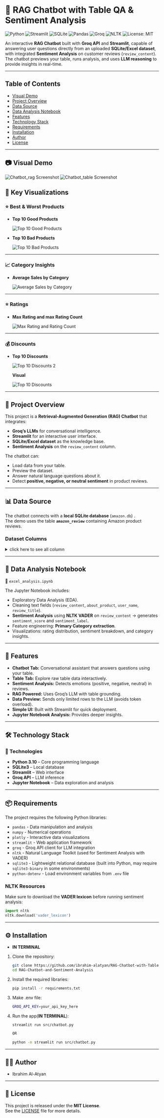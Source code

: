 # 🤖 RAG Chatbot with Table QA & Sentiment Analysis
![Python](https://img.shields.io/badge/Python-3.10-blue?logo=python&logoColor=white)
![Streamlit](https://img.shields.io/badge/Streamlit-Framework-FF4B4B?logo=streamlit&logoColor=white)
![SQLite](https://img.shields.io/badge/SQLite-Database-003B57?logo=sqlite&logoColor=white)
![Pandas](https://img.shields.io/badge/Pandas-Library-150458?logo=pandas&logoColor=white)
![Groq](https://img.shields.io/badge/Groq-LLM-orange?logo=openai&logoColor=white)
![NLTK](https://img.shields.io/badge/NLTK-Sentiment-orange?logo=python&logoColor=white)
![License: MIT](https://img.shields.io/badge/License-MIT-yellow.svg)

An interactive **RAG Chatbot** built with **Groq API** and **Streamlit**, capable of answering user questions directly from an uploaded **SQLite/Excel dataset**, with integrated **Sentiment Analysis** on customer reviews (`review_content`).  
The chatbot previews your table, runs analysis, and uses **LLM reasoning** to provide insights in real-time.

---

## Table of Contents
- [Visual Demo](#visual-demo)  
- [Project Overview](#project-overview)  
- [Data Source](#data-source)  
- [Data Analysis Notebook](#data-analysis-notebook)  
- [Features](#features)  
- [Technology Stack](#technology-stack)  
- [Requirements](#requirements)  
- [Installation](#️-installation)  
- [Author](#author)  
- [License](#license)

---

## 📷 Visual Demo

![Chatbot_rag Screenshot](assets/RAG_IMAGE.png)
![Chatbot_table Screenshot](assets/table_image.png)


## 🔹 Key Visualizations

### ⭐ Best & Worst Products
- **Top 10 Good Products**
  
  ![Top 10 Good Products](assets/10_goodProduct.png)

- **Top 10 Bad Products**
  
  ![Top 10 Bad Products](assets/10_badProduct.png)

---

### 📈 Category Insights
- **Average Sales by Category**
  
  ![Average Sales by Category](assets/avgSellsByCatarogy.png)

---

### ⭐ Ratings
- **Max Rating and max Rating Count**
  
  ![Max Rating and Rating Count](assets/maxRating_andRatingCount.png)

---

### 💰 Discounts
- **Top 10 Discounts**

  ![Top 10 Discounts 2](assets/top10_discount2.png)

  **Visual**
  
  ![Top 10 Discounts](assets/top10_discount.png)

---

## 📖 Project Overview

This project is a **Retrieval-Augmented Generation (RAG) Chatbot** that integrates:  
- **Groq’s LLMs** for conversational intelligence.  
- **Streamlit** for an interactive user interface.  
- **SQLite/Excel dataset** as the knowledge base.  
- **Sentiment Analysis** on the `review_content` column.  

The chatbot can:  
- Load data from your table.  
- Preview the dataset.  
- Answer natural language questions about it.  
- Detect **positive, negative, or neutral sentiment** in product reviews.  

---

## 📊 Data Source

The chatbot connects with a **local SQLite database** (`amazon.db`) .  
The demo uses the table **`amazon_review`** containing Amazon product reviews.

### Dataset Columns
<details>
<summary>click here to see all column</summary>

| Column              | Description |
|---------------------|-------------|
| `product_id`        | Unique product identifier |
| `product_name`      | Name of the product |
| `category`          | Full category hierarchy (e.g., *Computers > Accessories*) |
| `discounted_price`  | Discounted price of the product |
| `actual_price`      | Original price before discount |
| `discount_percentage` | Percentage discount applied |
| `rating`            | User rating (1–5) |
| `rating_count`      | Number of ratings received |
| `about_product`     | Product description |
| `user_id`           | Unique identifier for reviewer |
| `user_name`         | Name of the reviewer |
| `review_id`         | Unique review identifier |
| `review_title`      | Title of the review |
| `review_content`    | Full review text (used for **sentiment analysis**) |
| `img_link`          | Link to product image |
| `product_link`      | Link to product page |
| `+Primary category`  | Extracted top-level product category |
| `+sentiment_score`   | Numerical sentiment score (from VADER) |
| `+sentiment_label`   | Label derived from sentiment score (`positive`, `negative`, `neutral`) |

**" + " is new column**

</details>

---

## 📒 Data Analysis Notebook

📂 `excel_analysis.ipynb`  

The Jupyter Notebook includes:  
- Exploratory Data Analysis (EDA).  
- Cleaning text fields (`review_content`, `about_product`, `user_name`, `review_title`).  
- **Sentiment Analysis** using **NLTK VADER** on `review_content` → generates `sentiment_score` and `sentiment_label`.  
- Feature engineering: **Primary Category extraction**.  
- Visualizations: rating distribution, sentiment breakdown, and category insights.  

---

## 🚀 Features
- **Chatbot Tab:** Conversational assistant that answers questions using your table.  
- **Table Tab:** Explore raw table data interactively.  
- **Sentiment Analysis:** Detects emotions (positive, negative, neutral) in reviews.  
- **RAG Powered:** Uses Groq’s LLM with table grounding.  
- **Data Preview:** Sends only limited rows to the LLM (avoids token overload).  
- **Simple UI:** Built with Streamlit for quick deployment.  
- **Jupyter Notebook Analysis:** Provides deeper insights.  

---

## 🛠 Technology Stack

### 🔧 Technologies
- **Python 3.10** – Core programming language  
- **SQLite3** – Local database  
- **Streamlit** – Web interface  
- **Groq API** – LLM inference  
- **Jupyter Notebook** – Data exploration and analysis  

---

## 📦 Requirements

The project requires the following Python libraries:

- `pandas` - Data manipulation and analysis  
- `numpy` - Numerical operations  
- `plotly` - Interactive data visualizations  
- `streamlit` - Web application framework  
- `groq` - Groq API client for LLM integration  
- `nltk` - Natural Language Toolkit (used for Sentiment Analysis with VADER)  
- `sqlite3` - Lightweight relational database (built into Python, may require `sqlite3-binary` in some environments)  
- `python-dotenv` - Load environment variables from `.env` file  

### NLTK Resources
Make sure to download the **VADER lexicon** before running sentiment analysis:

```python
import nltk
nltk.download('vader_lexicon')
```

---

## ⚙️ Installation
- **IN TERMINAL**

1. Clone the repository:
   ```bash
   git clone https://github.com/ibrahim-alatyan/RAG-Chatbot-with-Table-QA-Sentiment-Analysis.git
   cd RAG-Chatbot-and-Sentiment-Analysis

2. Install the required libraries:
    ```bash
    pip install -r requirements.txt

3. Make .env file:
    ```bash
    GROQ_API_KEY=your_api_key_here

4. Run the app(**IN TERMINAL**):
    ```bash
    streamlit run src/chatbot.py

    OR

    python -m streamlit run src/chatbot.py

---

## 👨‍💻 Author
- Ibrahim Al-Atyan

---

## 📄 License
This project is released under the **MIT License**.  
See the [LICENSE](LICENSE) file for more details.
